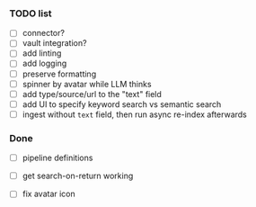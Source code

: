 ### TODO list
- [ ] connector?
- [ ] vault integration?
- [ ] add linting
- [ ] add logging
- [ ] preserve formatting
- [ ] spinner by avatar while LLM thinks
- [ ] add type/source/url to the "text" field
- [ ] add UI to specify keyword search vs semantic search
- [ ] ingest without `text` field, then run async re-index afterwards

### Done
- [ ] pipeline definitions
- [ ] get search-on-return working
- [ ] fix avatar icon

